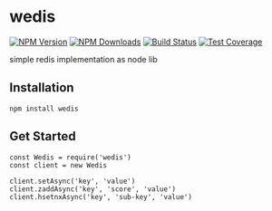 # wedis
[![NPM Version][npm-image]][npm-url]
[![NPM Downloads][downloads-image]][downloads-url]
[![Build Status][travis-image]][travis-url]
[![Test Coverage][coveralls-image]][coveralls-url]

simple redis implementation as node lib

## Installation
```
npm install wedis
```

## Get Started
```
const Wedis = require('wedis')
const client = new Wedis

client.setAsync('key', 'value')
client.zaddAsync('key', 'score', 'value')
client.hsetnxAsync('key', 'sub-key', 'value')
```


[npm-image]: https://img.shields.io/npm/v/wedis.svg
[npm-url]: https://npmjs.org/package/wedis
[travis-image]: https://img.shields.io/travis/devfans/wedis/master.svg
[travis-url]: https://travis-ci.org/devfans/wedis
[coveralls-image]: https://img.shields.io/coveralls/devfans/wedis/master.svg
[coveralls-url]: https://coveralls.io/r/devfans/wedis?branch=master
[downloads-image]: https://img.shields.io/npm/dm/wedis.svg
[downloads-url]: https://npmjs.org/package/wedis

